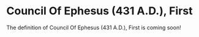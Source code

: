 # Council Of Ephesus (431 A.D.), First
The definition of Council Of Ephesus (431 A.D.), First is coming soon!
